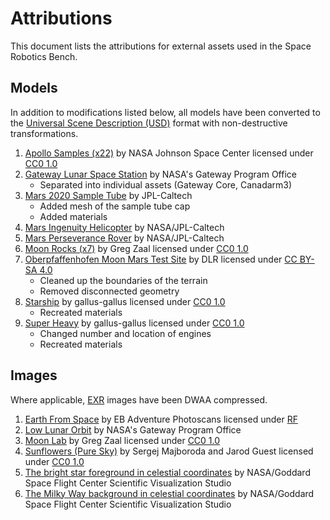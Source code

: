 # Attributions

This document lists the attributions for external assets used in the Space Robotics Bench.

## Models

In addition to modifications listed below, all models have been converted to the [Universal Scene Description (USD)](https://openusd.org) format with non-destructive transformations.

1. [Apollo Samples (x22)](https://sketchfab.com/Astromaterials3D/collections/apollo-lunar-collection-92fa531378984564acd23a9d92cf5370) by NASA Johnson Space Center licensed under [CC0 1.0](https://creativecommons.org/publicdomain/zero/1.0)
1. [Gateway Lunar Space Station](https://nasa3d.arc.nasa.gov/detail/gateway) by NASA's Gateway Program Office
   - Separated into individual assets (Gateway Core, Canadarm3)
1. [Mars 2020 Sample Tube](https://nasa3d.arc.nasa.gov/detail/Mars-2020-Sample-Tube-3D-print-files) by JPL-Caltech
   - Added mesh of the sample tube cap
   - Added materials
1. [Mars Ingenuity Helicopter](https://science.nasa.gov/resource/mars-ingenuity-helicopter-3d-model) by NASA/JPL-Caltech
1. [Mars Perseverance Rover](https://science.nasa.gov/resource/mars-perseverance-rover-3d-model) by NASA/JPL-Caltech
1. [Moon Rocks (x7)](https://polyhaven.com/collections/moon) by Greg Zaal licensed under [CC0 1.0](https://creativecommons.org/publicdomain/zero/1.0)
1. [Oberpfaffenhofen Moon Mars Test Site](https://doi.org/10.5281/zenodo.15145192) by DLR licensed under [CC BY-SA 4.0](https://creativecommons.org/licenses/by-sa/4.0)
   - Cleaned up the boundaries of the terrain
   - Removed disconnected geometry
1. [Starship](https://www.blendswap.com/blend/27853) by gallus-gallus licensed under [CC0 1.0](https://creativecommons.org/publicdomain/zero/1.0)
   - Recreated materials
1. [Super Heavy](https://www.blendswap.com/blend/27853) by gallus-gallus licensed under [CC0 1.0](https://creativecommons.org/publicdomain/zero/1.0)
   - Changed number and location of engines
   - Recreated materials

## Images

Where applicable, [EXR](https://www.openexr.com) images have been DWAA compressed.

1. [Earth From Space](https://www.blenderkit.com/asset-gallery-detail/aaed845b-70f9-40b1-a1ba-41cc10c58249/) by EB Adventure Photoscans licensed under [RF](https://www.blenderkit.com/docs/licenses)
1. [Low Lunar Orbit](https://nasa3d.arc.nasa.gov/detail/gateway) by NASA's Gateway Program Office
1. [Moon Lab](https://polyhaven.com/a/moon_lab) by Greg Zaal licensed under [CC0 1.0](https://creativecommons.org/publicdomain/zero/1.0)
1. [Sunflowers (Pure Sky)](https://polyhaven.com/a/overcast_soil_puresky) by Sergej Majboroda and Jarod Guest licensed under [CC0 1.0](https://creativecommons.org/publicdomain/zero/1.0)
1. [The bright star foreground in celestial coordinates](https://svs.gsfc.nasa.gov/4851/#media_group_319121) by NASA/Goddard Space Flight Center Scientific Visualization Studio
1. [The Milky Way background in celestial coordinates](https://svs.gsfc.nasa.gov/4851/#media_group_319120) by NASA/Goddard Space Flight Center Scientific Visualization Studio
